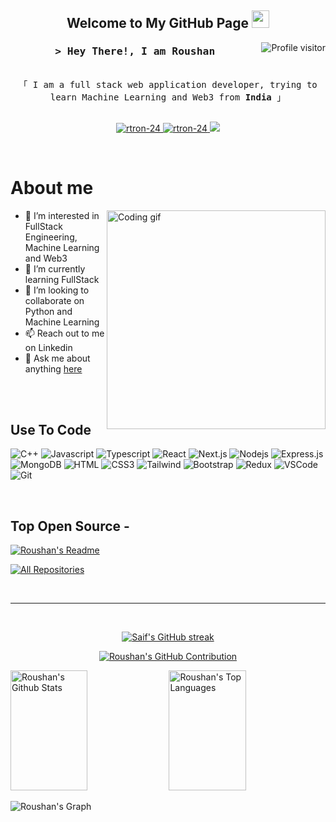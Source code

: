 <h2 align="center">
  Welcome to My GitHub Page
  <img src="https://media.giphy.com/media/hvRJCLFzcasrR4ia7z/giphy.gif" width="28">
</h2>

<a href="https://komarev.com/ghpvc/?username=rtron-24">
  <img align="right" src="https://komarev.com/ghpvc/?username=rtron-24&label=Visitors&color=0e75b6&style=flat" alt="Profile visitor" />
</a>

<!--
[![wakatime](https://wakatime.com/badge/user/eebb3dd8-d9b2-40de-9b88-6fd6cac99dbc.svg)](https://wakatime.com/@eebb3dd8-d9b2-40de-9b88-6fd6cac99dbc)
-->

<!-- Intro  -->
<h3 align="center">
        <samp>&gt; Hey There!, I am <b>Roushan</b>
        </samp>
</h3>

<p align="center"> 
  <samp>
    <br>
    「 I am a full stack web application developer, trying to learn Machine Learning and Web3 from <b>India</b> 」
    <br>
    <br>
  </samp>
</p>

<p align="center">
 <a href="https://leetcode.com/r-tron19/" target="blank">
  <img src="https://img.shields.io/badge/dynamic/json?style=for-the-badge&labelColor=black&color=%23ffa116&label=Solved&query=solvedOverTotal&url=https%3A%2F%2Fleetcode-badge.vercel.app%2Fapi%2Fusers%2Fr-tron19&logo=leetcode&logoColor=yellow" alt="rtron-24" />
 </a>
 <a href="https://www.linkedin.com/in/pro-coder-roshu/" target="_blank">
  <img src="https://img.shields.io/badge/LinkedIn-0077B5?style=for-the-badge&logo=linkedin&logoColor=white" alt="rtron-24"/>
 </a>
 <!-- <a href="https://dev.to/rtron-24" target="_blank">
  <img src="https://img.shields.io/badge/dev.to-0A0A0A?style=for-the-badge&logo=dev.to&logoColor=white" alt="rtron-24" />
 </a> -->
 <a href="https://twitter.com/procoder9973" target="_blank">
  <img src="https://img.shields.io/badge/Twitter-1DA1F2?style=for-the-badge&logo=twitter&logoColor=white" />
 </a> 
</p>
<br />

<!-- About Section -->
 # About me
 
<p>
 <img align="right" width="350" src="/assets/programmer.gif" alt="Coding gif" />
  
- 👀 I’m interested in FullStack Engineering, Machine Learning and Web3
- 🌱 I’m currently learning FullStack
- 💞️ I’m looking to collaborate on Python and Machine Learning
- 📫 Reach out to me on Linkedin
- 💬 Ask me about anything [here](https://github.com/rtron-24/rtron-24/issues)

</p>

<br/>
<br/>

## Use To Code

![C++](https://img.shields.io/badge/C++-00009F.svg?style=for-the-badge&logo=c%2B%2B)
![Javascript](https://img.shields.io/badge/Javascript-F0DB4F?style=for-the-badge&labelColor=black&logo=javascript&logoColor=F0DB4F)
![Typescript](https://img.shields.io/badge/Typescript-007acc?style=for-the-badge&labelColor=black&logo=typescript&logoColor=007acc)
![React](https://img.shields.io/badge/-React-61DBFB?style=for-the-badge&labelColor=black&logo=react&logoColor=61DBFB)
![Next.js](https://img.shields.io/badge/next.js-000000?style=for-the-badge&logo=nextdotjs&logoColor=white)
![Nodejs](https://img.shields.io/badge/Nodejs-3C873A?style=for-the-badge&labelColor=black&logo=node.js&logoColor=3C873A)
![Express.js](https://img.shields.io/badge/Express.js-000000?style=for-the-badge&logo=express&logoColor=white)
![MongoDB](https://img.shields.io/badge/MongoDB-4EA94B?style=for-the-badge&logo=mongodb&logoColor=white)
![HTML](https://img.shields.io/badge/HTML5-E34F26?style=for-the-badge&logo=html5&logoColor=white)
![CSS3](https://img.shields.io/badge/CSS3-1572B6?style=for-the-badge&logo=css3&logoColor=white)
![Tailwind](https://img.shields.io/badge/Tailwind_CSS-092749?style=for-the-badge&logo=tailwindcss&logoColor=06B6D4&labelColor=000000)
![Bootstrap](https://img.shields.io/badge/Bootstrap-563D7C?style=for-the-badge&logo=bootstrap&logoColor=white)
![Redux](https://img.shields.io/badge/Redux-593D88?style=for-the-badge&logo=redux&logoColor=white)
![VSCode](https://img.shields.io/badge/Visual_Studio-0078d7?style=for-the-badge&logo=visual%20studio&logoColor=white)
![Git](https://img.shields.io/badge/Git-F05032?style=for-the-badge&logo=git&logoColor=white)

<br/>

## Top Open Source -
[![Roushan's Readme](https://github-readme-stats.vercel.app/api/pin/?username=rtron-24&repo=rtron-24&border_color=7F3FBF&bg_color=0D1117&title_color=C9D1D9&text_color=8B949E&icon_color=7F3FBF)](https://github.com/rtron-24/rtron-24)

<p align="left">
  <a href="https://github.com/rtron-24?tab=repositories" target="_blank"><img alt="All Repositories" title="All Repositories" src="https://img.shields.io/badge/-All%20Repos-2962FF?style=for-the-badge&logo=koding&logoColor=white"/></a>
</p>

<br/>
<hr/>
<br/>

<p align="center">
  <a href="https://github.com/rtron-24">
    <img src="https://github-readme-streak-stats.herokuapp.com/?user=rtron-24&theme=radical&border=7F3FBF&background=0D1117" alt="Saif's GitHub streak"/>
  </a>
</p>

<p align="center">
  <a href="https://github.com/rtron-24">
    <img src="https://github-profile-summary-cards.vercel.app/api/cards/profile-details?username=rtron-24&theme=radical" alt="Roushan's GitHub Contribution"/>
  </a>
</p>

<a> 
    <a href="https://github.com/rtron-24"><img alt="Roushan's Github Stats" src="https://denvercoder1-github-readme-stats.vercel.app/api?username=rtron-24&show_icons=true&count_private=true&theme=react&border_color=7F3FBF&bg_color=0D1117&title_color=F85D7F&icon_color=F8D866" height="192px" width="49.5%"/></a>
  <a href="https://github.com/rtron-24"><img alt="Roushan's Top Languages" src="https://denvercoder1-github-readme-stats.vercel.app/api/top-langs/?username=rtron-24&langs_count=8&layout=compact&theme=react&border_color=7F3FBF&bg_color=0D1117&title_color=F85D7F&icon_color=F8D866" height="192px" width="49.5%"/></a>
  <br/>
</a>


![Roushan's Graph](https://github-readme-activity-graph.vercel.app/graph?username=rtron-24&custom_title=Roushan's%20GitHub%20Activity%20Graph&bg_color=0D1117&color=7F3FBF&line=7F3FBF&point=7F3FBF&area_color=FFFFFF&title_color=FFFFFF&area=true)

<!---
rtron-24/rtron-24 is a ✨ special ✨ repository because its `README.md` (this file) appears on your GitHub profile.
You can click the Preview link to take a look at your changes.
--->
